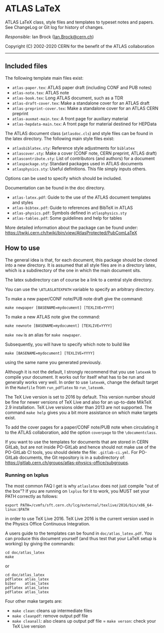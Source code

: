 # ATLAS LaTeX

ATLAS LaTeX class, style files and templates to typeset notes and papers.
See ChangeLog or Git log for history of changes.

*Responsible:* Ian Brock (Ian.Brock@cern.ch)

Copyright (C) 2002-2020 CERN for the benefit of the ATLAS collaboration

------

## Included files

The following template main files exist:

- `atlas-paper.tex`:    ATLAS paper draft (including CONF and PUB notes)
- `atlas-note.tex`:     ATLAS note
- `atlas-book.tex`:     Long ATLAS document,  such as a TDR
- `atlas-draft-cover.tex`:  Make a standalone cover for an ATLAS draft
- `atlas-preprint-cover.tex`: Make a standalone cover for an ATLAS CERN preprint
- `atlas-auxmat-main.tex`:  A front page for auxiliary material
- `atlas-hepdata-main.tex`: A front page for material destined for HEPData
  
The ATLAS document class (`atlasdoc.cls`) and style files can be found in 
the latex directory. The following main style files exist:

- `atlasbiblatex.sty`:  Reference style adjustments for `biblatex`
- `atlascover.sty`:     Make a cover (CONF note, CERN preprint, ATLAS draft)
- `atlascontribute.sty`: List of contributors (and authors) for a document
- `atlaspackage.sty`:   Standard packages used in ATLAS documents
- `atlasphysics.sty`:   Useful definitions. This file simply inputs others.

Options can be used to specify which should be included.

Documentation can be found in the doc directory.

- `atlas-latex.pdf`:    Guide to the use of the ATLAS document templates and styles
- `atlas-bibtex.pdf`:   Guide to references and BibTeX in ATLAS
- `atlas-physics.pdf`:  Symbols defined in `atlasphysics.sty`
- `atlas-tables.pdf`:   Some guidelines and help for tables  

More detailed information about the package can be found under:
<https://twiki.cern.ch/twiki/bin/view/AtlasProtected/PubComLaTeX>

## How to use

The general idea is that, for each document, this package should be cloned into a new directory.
It is assumed that all style files are in a directory latex, which is a subdirectory of 
the one in which the main document sits.

The latex subdirectory can of course be a link to a central style directory.

You can use the `\ATLASLATEXPATH` variable to specify an arbitrary directory.  

To make a new paper/CONF note/PUB note draft give the command:

    make newpaper [BASENAME=mydocument] [TEXLIVE=YYYY]

To make a new ATLAS note give the command:

    make newnote [BASENAME=mydocument] [TEXLIVE=YYYY]

`make new` is an alias for `make newpaper`.

Subsequently, you will have to specify which note to build like

    make [BASENAME=mydocument] [TEXLIVE=YYYY]
    
using the same name you generated previously.

Although it is not the default, I strongly recommend that you use `latexmk` to compile your document.
It works out for itself what has to be run and generally works very well.
In order to use `latexmk`, change the default target in the `Makefile` from `run_pdflatex` to `run_latexmk`.

The TeX Live version is set to 2016 by default.
This version number should be fine for newer versions of TeX Live
and also for an up-to-date MikTeX 2.9 installation.
TeX Live versions older than 2013 are not supported.
The command `make help` gives you a bit more assistance on which make targets exist.

To add the cover pages for a paper/CONF note/PUB note when circulating it
to the ATLAS collaboration, add the option `coverpage` to the `\documentclass`.

If you want to use the templates for documents that are stored in CERN GitLab,
but are not inside PO-GitLab and hence should not make use of the PO-GitLab CI tools,
you should delete the file: `.gitlab-ci.yml`.
For PO-GitLab documents, the Git repository is in a subdirectory of: https://gitlab.cern.ch/groups/atlas-physics-office/subgroups.

### Running on lxplus

The most common FAQ I get is why `atlaslatex` does not just compile "out of the box"?
If you are running on `lxplus` for it to work, you MUST set your PATH correctly as follows:

    export PATH=/cvmfs/sft.cern.ch/lcg/external/texlive/2016/bin/x86_64-linux:$PATH

in order to use TeX Live 2016.
TeX Live 2016 is the current version used in the Physics Office Continuous Integration.

A users guide to the templates can be found in `doc/atlas_latex.pdf`. You can produce
this document yourself (and thus test that your LaTeX setup is working)
by giving the commands:

    cd doc/atlas_latex
    make

or  

    cd doc/atlas_latex
    pdflatex atlas_latex
    biber    atlas_latex
    pdflatex atlas_latex
    pdflatex atlas_latex

Four other make targets are:

- `make clean`: cleans up intermediate files
- `make cleanpdf`: remove output pdf file
- `make cleanall`: also cleans up output pdf file
= `make verson`: check your TeX Live version
